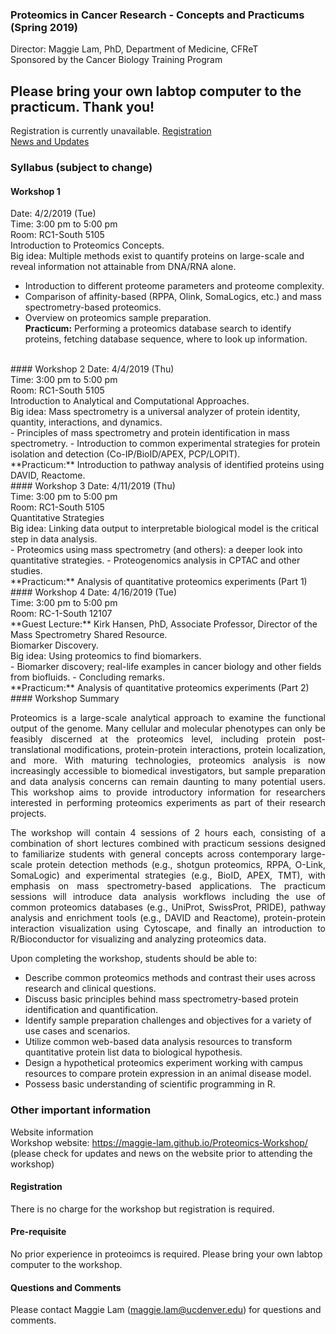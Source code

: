 ### Proteomics in Cancer Research - Concepts and Practicums (Spring 2019) 
Director: Maggie Lam, PhD, Department of Medicine, CFReT <br>
Sponsored by the Cancer Biology Training Program <br>

## Please bring your own labtop computer to the practicum. Thank you!

Registration is currently unavailable.
[Registration](https://goo.gl/forms/0Js0GpKV5XmqBFQe2)<br>
[News and Updates](https://maggie-lam.github.io/Proteomics-Workshop/updates.html)

###  Syllabus (subject to change) 

####  Workshop 1
Date: 4/2/2019 (Tue) <br>
Time: 3:00 pm to 5:00 pm <br>
Room: RC1-South 5105 <br>
Introduction to Proteomics Concepts.<br>
Big idea: Multiple methods exist to quantify proteins on large-scale and reveal information not attainable from DNA/RNA alone.<br>
- Introduction to different proteome parameters and proteome complexity.
- Comparison of affinity-based (RPPA, Olink, SomaLogics, etc.) and mass spectrometry-based proteomics.
- Overview on proteomics sample preparation.<br>
**Practicum:** Performing a proteomics database search to identify proteins, fetching database sequence, where to look up information. 

<br>
####  Workshop 2
Date: 4/4/2019 (Thu)<br>
Time: 3:00 pm to 5:00 pm<br>
Room: RC1-South 5105 <br>
Introduction to Analytical and Computational Approaches.<br>
Big idea: Mass spectrometry is a universal analyzer of protein identity, quantity, interactions, and dynamics.<br>
- Principles of mass spectrometry and protein identification in mass spectrometry. 
- Introduction to common experimental strategies for protein isolation and detection (Co-IP/BioID/APEX, PCP/LOPIT).<br>
**Practicum:** Introduction to pathway analysis of identified proteins using DAVID, Reactome.

<br>
####  Workshop 3
Date: 4/11/2019 (Thu)<br>
Time: 3:00 pm to 5:00 pm<br>
Room: RC1-South 5105 <br>
Quantitative Strategies <br>
Big idea: Linking data output to interpretable biological model is the critical step in data analysis. <br>
- Proteomics using mass spectrometry (and others): a deeper look into quantitative strategies. 
- Proteogenomics analysis in CPTAC and other studies.<br>
**Practicum:** Analysis of quantitative proteomics experiments (Part 1)

<br>
####  Workshop 4
Date: 4/16/2019 (Tue)<br>
Time: 3:00 pm to 5:00 pm<br>
Room: RC-1-South 12107 <br>
**Guest Lecture:** Kirk Hansen, PhD, Associate Professor, Director of the Mass Spectrometry Shared Resource.<br>
Biomarker Discovery.<br>
Big idea: Using proteomics to find biomarkers.<br>
- Biomarker discovery; real-life examples in cancer biology and other fields from biofluids. 
- Concluding remarks.<br>
**Practicum:** Analysis of quantitative proteomics experiments (Part 2)

<br>
#### Workshop Summary
<p align="justify">
Proteomics is a large-scale analytical approach to examine the functional output of the genome. Many cellular and molecular phenotypes can only be feasibly discerned at the proteomics level, including protein post-translational modifications, protein-protein interactions, protein localization, and more. With maturing technologies, proteomics analysis is now increasingly accessible to biomedical investigators, but sample preparation and data analysis concerns can remain daunting to many potential users. This workshop aims to provide introductory information for researchers interested in performing proteomics experiments as part of their research projects.
</p>
<p align="justify">
The workshop will contain 4 sessions of 2 hours each, consisting of a combination of short lectures combined with practicum sessions designed to familiarize students with general concepts across contemporary large-scale protein detection methods (e.g., shotgun proteomics, RPPA, O-Link, SomaLogic) and experimental strategies (e.g., BioID, APEX, TMT), with emphasis on mass spectrometry-based applications. The practicum sessions will introduce data analysis workflows including the use of common proteomics databases (e.g., UniProt, SwissProt, PRIDE), pathway analysis and enrichment tools (e.g., DAVID and Reactome), protein-protein interaction visualization using Cytoscape, and finally an introduction to R/Bioconductor for visualizing and analyzing proteomics data.
</p>

Upon completing the workshop, students should be able to:
-	Describe common proteomics methods and contrast their uses across research and clinical questions.
-	Discuss basic principles behind mass spectrometry-based protein identification and quantification.
-	Identify sample preparation challenges and objectives for a variety of use cases and scenarios.
-	Utilize common web-based data analysis resources to transform quantitative protein list data to biological hypothesis.
-	Design a hypothetical proteomics experiment working with campus resources to compare protein expression in an animal disease model.
-	Possess basic understanding of scientific programming in R.

### Other important information
Website information <br>
Workshop website: https://maggie-lam.github.io/Proteomics-Workshop/ (please check for updates and news on the website prior to attending the workshop)

#### Registration
There is no charge for the workshop but registration is required.<br>

#### Pre-requisite
No prior experience in proteoimcs is required. Please bring your own labtop computer to the workshop.

#### Questions and Comments 
Please contact Maggie Lam (maggie.lam@ucdenver.edu) for questions and comments.




